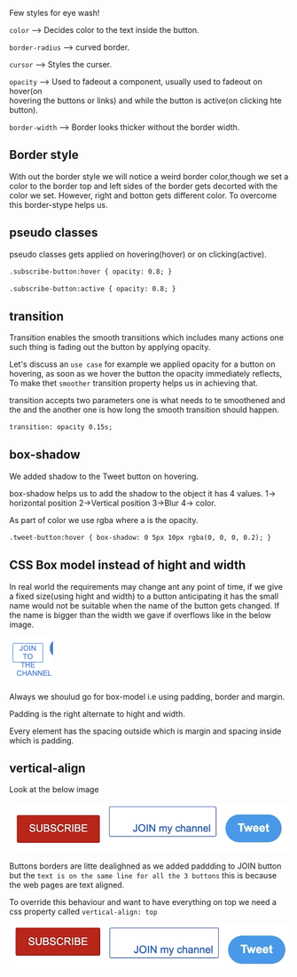 Few styles for eye wash!

`color` --> Decides color to the text inside the button.

`border-radius` --> curved border.

`cursor` --> Styles the curser.

`opacity` --> Used to fadeout a component, usually used to fadeout on hover(on  
 hovering the buttons or links) and while the button is active(on clicking hte button).

`border-width` --> Border looks thicker without the border width.

## Border style

With out the border style we will notice a weird border color,though we set a color to the border top and left sides of the border gets decorted with the color we set. However, right and botton gets different color. To overcome this border-stype helps us.

## pseudo classes

pseudo classes gets applied on hovering(hover) or on clicking(active).

```html
.subscribe-button:hover { opacity: 0.8; }
```

```html
.subscribe-button:active { opacity: 0.8; }
```

## transition

Transition enables the smooth transitions which includes many actions one such thing is fading out the button by applying opacity.

Let's discuss an `use case` for example we applied opacity for a button on hovering, as soon as we hover the button the opacity immediately reflects, To make thet `smoother` transition property helps us in achieving that.

transition accepts two parameters one is what needs to te smoothened and the and the another one is how long the smooth transition should happen.

```html
transition: opacity 0.15s;
```

## box-shadow

We added shadow to the Tweet button on hovering.

box-shadow helps us to add the shadow to the object
it has 4 values.
1-> horizontal position
2->Vertical position
3->Blur
4-> color.

As part of color we use rgba where a is the opacity.

```html
.tweet-button:hover { box-shadow: 0 5px 10px rgba(0, 0, 0, 0.2); }
```

## CSS Box model instead of hight and width

In real world the requirements may change ant any point of time, if we give a fixed size(using hight and width) to a button anticipating it has the small name would not be suitable when the name of the button gets changed. If the name is bigger than the width we gave if overflows like in the below image.

![Alt text](image.png)

Always we shoulud go for box-model i.e using padding, border and margin.

Padding is the right alternate to hight and width.

Every element has the spacing outside which is margin and spacing inside which is padding.

## vertical-align

Look at the below image

![Alt text](image-2.png)

Buttons borders are litte dealighned as we added paddding to JOIN button but the `text is on the same line for all the 3 buttons` this is because the web pages are text aligned.

To override this behaviour and want to have everything on top we need a css property called `vertical-align: top`

![Alt text](image-1.png)
